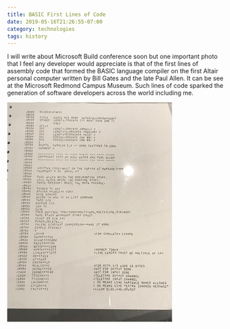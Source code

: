```yaml
---
title: BASIC First Lines of Code
date: 2019-05-16T21:26:55-07:00
category: technologies 
tags: history 
---
```


I will write about Microsoft Build conference soon but one important photo that I feel any developer would appreciate is that of the first lines of assembly code that formed the BASIC language compiler on the first Altair personal computer written by Bill Gates and the late Paul Allen. It can be see at the Microsoft Redmond Campus Museum. Such lines of code sparked the generation of software developers across the world including me.

![image 1](/assets/images/events/0.jpeg)